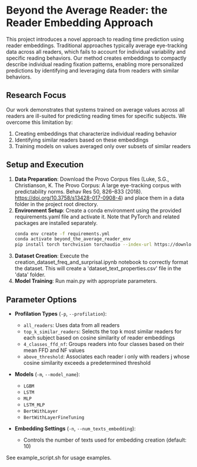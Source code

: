 # Beyond the Average Reader: the Reader Embedding Approach

This project introduces a novel approach to reading time prediction using reader embeddings. Traditional approaches typically average eye-tracking data across all readers, which fails to account for individual variability and specific reading behaviors. Our method creates embeddings to compactly describe individual reading fixation patterns, enabling more personalized predictions by identifying and leveraging data from readers with similar behaviors.

## Research Focus

Our work demonstrates that systems trained on average values across all readers are ill-suited for predicting reading times for specific subjects. We overcome this limitation by:
1. Creating embeddings that characterize individual reading behavior
2. Identifying similar readers based on these embeddings
3. Training models on values averaged only over subsets of similar readers

## Setup and Execution

1. **Data Preparation**: Download the Provo Corpus files (Luke, S.G., Christianson, K. The Provo Corpus: A large eye-tracking corpus with predictability norms. Behav Res 50, 826–833 (2018). https://doi.org/10.3758/s13428-017-0908-4) and place them in a data folder in the project root directory.
2. **Environment Setup**: Create a conda environment using the provided requirements.yaml file and activate it. Note that PyTorch and related packages are installed separately.
    ```bash
    conda env create -f requirements.yml
    conda activate beyond_the_average_reader_env
    pip install torch torchvision torchaudio --index-url https://download.pytorch.org/whl/cu118
    ```
3. **Dataset Creation**: Execute the creation_dataset_freq_and_surprisal.ipynb notebook to correctly format the dataset. This will create a 'dataset_text_properties.csv' file in the 'data' folder.
4. **Model Training**: Run main.py with appropriate parameters.

## Parameter Options

- **Profilation Types** (`-p`, `--profilation`):
    - `all_readers`: Uses data from all readers
    - `top_k_similar_readers`: Selects the top k most similar readers for each subject based on cosine similarity of reader embeddings
    - `4_classes_ffd_nf`: Groups readers into four classes based on their mean FFD and NF values 
    - `above_threshold`: Associates each reader i only with readers j whose cosine similarity exceeds a predetermined threshold

- **Models** (`-m`, `--model_name`):
    - `LGBM`
    - `LSTM`
    - `MLP`
    - `LSTM_MLP`
    - `BertWithLayer`
    - `BertWithLayerFineTuning`

- **Embedding Settings** (`-n`, `--num_texts_embedding`): 
    - Controls the number of texts used for embedding creation (default: 10)

See example_script.sh for usage examples.